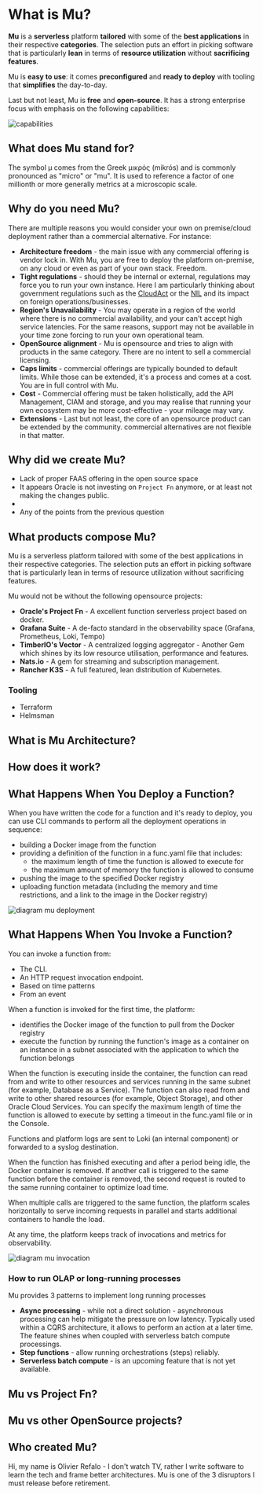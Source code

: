 
# What is Mu?
**Mu** is a **serverless** platform **tailored** with some of the **best applications** in their respective **categories**. The selection puts an effort in picking software that is particularly **lean** in terms of **resource utilization** without **sacrificing features**.

Mu is **easy to use**: it comes **preconfigured** and **ready to deploy** with tooling that **simplifies** the day-to-day.

Last but not least, Mu is **free** and **open-source**. It has a strong enterprise focus with emphasis on the following capabilities:

![capabilities](../images/capabilities.png)

## What does Mu stand for?

The symbol μ comes from the Greek μικρός (mikrós) and is commonly pronounced as "micro" or "mu". It is used to reference a factor of one millionth or more generally metrics at a microscopic scale.


## Why do you need Mu?

There are multiple reasons you would consider your own on premise/cloud deployment rather than a commercial alternative. For instance:

- **Architecture freedom** - the main issue with any commercial offering is vendor lock in. With Mu, you are free to deploy the platform on-premise, on any cloud or even as part of your own stack. Freedom.
- **Tight regulations** - should they be internal or external, regulations may force you to run your own instance. Here I am particularly thinking about government regulations such as the [CloudAct](https://en.wikipedia.org/wiki/CLOUD_Act) or the [NIL](https://en.wikipedia.org/wiki/National_Intelligence_Law_of_the_People%27s_Republic_of_China) and its impact on foreign operations/businesses.
- **Region's Unavailability** - You may operate in a region of the world where there is no commercial availability, and your can't accept high service latencies. For the same reasons, support may not be available in your time zone forcing to run your own operational team.
- **OpenSource alignment** - Mu is opensource and tries to align with products in the same category. There are no intent to sell a commercial licensing.
- **Caps limits** - commercial offerings are typically bounded to default limits. While those can be extended, it's a process and comes at a cost. You are in full control with Mu.
- **Cost** - Commercial offering must be taken holistically, add the API Management, CIAM and storage, and you may realise that running your own ecosystem may be more cost-effective - your mileage may vary.
- **Extensions** - Last but not least, the core of an opensource product can be extended by the community. commercial alternatives are not flexible in that matter.

## Why did we create Mu?

* Lack of proper FAAS offering in the open source space
* It appears Oracle is not investing on `Project Fn` anymore, or at least not making the changes public.
* 
* Any of the points from the previous question

## What products compose Mu?

Mu is a serverless platform tailored with some of the best applications in their respective categories. The selection puts an effort in picking software that is particularly lean in terms of resource utilization without sacrificing features.

Mu would not be without the following opensource projects:

- **Oracle's Project Fn** - A excellent function serverless project based on docker. 
- **Grafana Suite** - A de-facto standard in the observability space (Grafana, Prometheus, Loki, Tempo)
- **TimberIO's Vector** - A centralized logging aggregator -  Another Gem which shines by its low resource utilisation, performance and features.
- **Nats.io** - A gem for streaming and subscription management.
- **Rancher K3S** - A full featured, lean distribution of Kubernetes.

### Tooling

- Terraform
- Helmsman

## What is Mu Architecture?

## How does it work?


## What Happens When You Deploy a Function?

When you have written the code for a function and it's ready to deploy,  you can use CLI commands to perform
all the deployment operations in sequence: 

- building a Docker image from the function
- providing a definition of the function in a func.yaml file that includes:
  - the maximum length of time the function is allowed to execute for 
  - the maximum amount of memory the function is allowed to consume 
- pushing the image to the specified Docker registry
- uploading function metadata (including the memory and time restrictions, and a link to the image in the Docker registry)


![diagram mu deployment](../images/mu_deployment.png "mu deployment")

## What Happens When You Invoke a Function?

You can invoke a function from:

- The CLI.
- An HTTP request invocation endpoint.
- Based on time patterns
- From an event

When a function is invoked for the first time, the platform:

- identifies the Docker image of the function to pull from the Docker registry
- execute the function by running the function's image as a container on an instance in a subnet associated with the
  application to which the function belongs

When the function is executing inside the container, the function can read from and write to other resources and
services running in the same subnet (for example, Database as a Service). The function can also read from and write
to other shared resources (for example, Object Storage), and other Oracle Cloud Services. You can specify the maximum
length of  time the function is allowed to execute by setting a timeout in the  func.yaml file or in the Console.

Functions and platform logs are sent to Loki (an internal component) or forwarded to a syslog destination.

When the function has finished executing and after a period being idle, the Docker container is removed.
If another call is triggered to the same function before the container is removed, the second request is routed to
the same running container to optimize load time.

When multiple calls are triggered to the same function, the platform scales horizontally to serve incoming requests in
parallel and starts additional containers to handle the load. 

At any time, the platform keeps track of invocations and metrics for observability.

![diagram mu invocation](../images/mu_invocation.png "mu invocation")

### How to run OLAP or long-running processes

Mu provides 3 patterns to implement long running processes

- **Async processing** - while not a direct solution - asynchronous processing can help mitigate the pressure on low latency. Typically used within a CQRS architecture, it allows to perform an action at a later time. The feature shines when coupled with serverless batch compute processings.
- **Step functions** - allow running orchestrations (steps) reliably.
- **Serverless batch compute** - is an upcoming feature that is not yet available.

## Mu vs Project Fn?

## Mu vs other OpenSource projects?

## Who created Mu?

Hi, my name is Olivier Refalo - I don't watch TV, rather I write software to learn the tech and frame better architectures. Mu is one of the 3 disruptors I must release before retirement.

